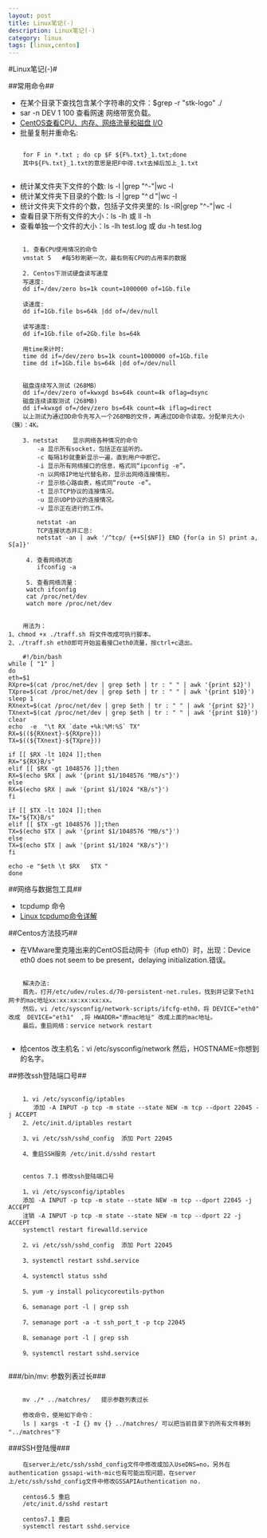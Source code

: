 ```yaml
---
layout: post
title: Linux笔记(-)
description: Linux笔记(-)
category: linux
tags: [linux,centos]
---
```

#Linux笔记(-)#

##常用命令##

- 在某个目录下查找包含某个字符串的文件：$grep -r "stk-logo" ./
- sar -n DEV 1 100  查看网速 网络带宽负载。
- [CentOS查看CPU、内存、网络流量和磁盘 I/O](http://www.cnblogs.com/yuanxiang/archive/2012/05/30/2525931.html)
- 批量复制并重命名:

```
	
	for F in *.txt ; do cp $F ${F%.txt}_1.txt;done 
	其中${F%.txt}_1.txt的意思是把F中得.txt去掉后加上_1.txt
	
```

- 统计某文件夹下文件的个数: ls -l |grep "^-"|wc -l
- 统计某文件夹下目录的个数: ls -l |grep "^ｄ"|wc -l
- 统计文件夹下文件的个数，包括子文件夹里的: ls -lR|grep "^-"|wc -l
- 查看目录下所有文件的大小：ls -lh   或 ll -h
- 查看单独一个文件的大小：ls -lh test.log  或 du -h test.log

```
	
	1. 查看CPU使用情况的命令
	vmstat 5   #每5秒刷新一次，最右侧有CPU的占用率的数据
	
	2. Centos下测试硬盘读写速度
	写速度:
	dd if=/dev/zero bs=1k count=1000000 of=1Gb.file
	
	读速度:
	dd if=1Gb.file bs=64k |dd of=/dev/null
	
	读写速度:
	dd if=1Gb.file of=2Gb.file bs=64k
	
	用time来计时:
	time dd if=/dev/zero bs=1k count=1000000 of=1Gb.file
	time dd if=1Gb.file bs=64k |dd of=/dev/null   
	
	
	磁盘连续写入测试（268MB）
	dd if=/dev/zero of=kwxgd bs=64k count=4k oflag=dsync
	磁盘连续读取测试（268MB)
	dd if=kwxgd of=/dev/zero bs=64k count=4k iflag=direct
	以上测试为通过DD命令先写入一个268MB的文件，再通过DD命令读取。分配单元大小（簇）：4K。
	
	3. netstat    显示网络各种情况的命令
		-a 显示所有socket，包括正在监听的。
		-c 每隔1秒就重新显示一遍，直到用户中断它。
		-i 显示所有网络接口的信息，格式同“ipconfig -e”。
		-n 以网络IP地址代替名称，显示出网络连接情形。
		-r 显示核心路由表，格式同“route -e”。
		-t 显示TCP协议的连接情况。
		-u 显示UDP协议的连接情况。
		-v 显示正在进行的工作。
		
		netstat -an
		TCP连接状态并汇总:
		netstat -an | awk '/^tcp/ {++S[$NF]} END {for(a in S) print a, S[a]}'
		
	 4. 查看网络状态
		ifconfig -a
		
	 5. 查看网络流量：
	 watch ifconfig
	 cat /proc/net/dev
	 watch more /proc/net/dev
```

```

	用法为： 
1、chmod +x ./traff.sh 将文件改成可执行脚本。 
2、./traff.sh eth0即可开始监看接口eth0流量，按ctrl+c退出。 

	#!/bin/bash
while [ "1" ]
do
eth=$1
RXpre=$(cat /proc/net/dev | grep $eth | tr : " " | awk '{print $2}')
TXpre=$(cat /proc/net/dev | grep $eth | tr : " " | awk '{print $10}')
sleep 1
RXnext=$(cat /proc/net/dev | grep $eth | tr : " " | awk '{print $2}')
TXnext=$(cat /proc/net/dev | grep $eth | tr : " " | awk '{print $10}')
clear
echo  -e  "\t RX `date +%k:%M:%S` TX"
RX=$((${RXnext}-${RXpre}))
TX=$((${TXnext}-${TXpre}))
 
if [[ $RX -lt 1024 ]];then
RX="${RX}B/s"
elif [[ $RX -gt 1048576 ]];then
RX=$(echo $RX | awk '{print $1/1048576 "MB/s"}')
else
RX=$(echo $RX | awk '{print $1/1024 "KB/s"}')
fi
 
if [[ $TX -lt 1024 ]];then
TX="${TX}B/s"
elif [[ $TX -gt 1048576 ]];then
TX=$(echo $TX | awk '{print $1/1048576 "MB/s"}')
else
TX=$(echo $TX | awk '{print $1/1024 "KB/s"}')
fi
 
echo -e "$eth \t $RX   $TX "
done
```


##网络与数据包工具##

* tcpdump 命令
* [Linux tcpdump命令详解](http://www.cnblogs.com/ggjucheng/archive/2012/01/14/2322659.html)

##Centos方法技巧##

* 在VMware里克隆出来的CentOS启动网卡（ifup eth0）时，出现：Device eth0 does not seem to be present，delaying initialization.错误。

```
	
	解决办法:
	首先，打开/etc/udev/rules.d/70-persistent-net.rules，找到并记录下eth1网卡的mac地址xx:xx:xx:xx:xx:xx。
	然后，vi /etc/sysconfig/network-scripts/ifcfg-eth0，将 DEVICE="eth0"  改成  DEVICE="eth1"  ,将 HWADDR="原mac地址" 改成上面的mac地址。
	最后，重启网络：service network restart
	
```

* 给centos 改主机名：vi /etc/sysconfig/network 然后，HOSTNAME=你想到的名字。


##修改ssh登陆端口号##

```

	1、vi /etc/sysconfig/iptables   
	   添加 -A INPUT -p tcp -m state --state NEW -m tcp --dport 22045 -j ACCEPT
	2、/etc/init.d/iptables restart
	
	3、vi /etc/ssh/sshd_config  添加 Port 22045
	
	4、重启SSH服务 /etc/init.d/sshd restart
	
	
	centos 7.1 修改ssh登陆端口号
	
	1、vi /etc/sysconfig/iptables
	添加 -A INPUT -p tcp -m state --state NEW -m tcp --dport 22045 -j ACCEPT
	注销 -A INPUT -p tcp -m state --state NEW -m tcp --dport 22 -j ACCEPT
	systemctl restart firewalld.service
	
	2、vi /etc/ssh/sshd_config  添加 Port 22045
	
	3、systemctl restart sshd.service
	
	4、systemctl status sshd
	
	5、yum -y install policycoreutils-python
	
	6、semanage port -l | grep ssh
	
	7、semanage port -a -t ssh_port_t -p tcp 22045
	
	8、semanage port -l | grep ssh
	
	9、systemctl restart sshd.service
	
```


###/bin/mv: 参数列表过长###

```
	
	mv ./* ../matchres/   提示参数列表过长

    修改命令，使用如下命令：
	ls | xargs -t -I {} mv {} ../matchres/ 可以把当前目录下的所有文件移到 "../matchres"下
```

###SSH登陆慢###

```
	在server上/etc/ssh/sshd_config文件中修改或加入UseDNS=no，另外在authentication gssapi-with-mic也有可能出现问题，在server上/etc/ssh/sshd_config文件中修改GSSAPIAuthentication no.
	
	centos6.5 重启
	/etc/init.d/sshd restart
	
	centos7.1 重启
	systemctl restart sshd.service
```

